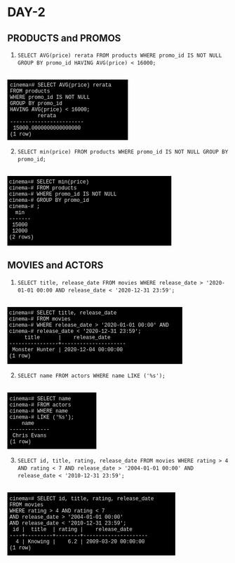 # DAY-2

## PRODUCTS and PROMOS
1. `SELECT AVG(price) rerata FROM products WHERE promo_id IS NOT NULL GROUP BY promo_id HAVING AVG(price) < 16000;`
<br />
<img src="1.png" />

2. `SELECT min(price) FROM products WHERE promo_id IS NOT NULL GROUP BY promo_id;`
<br />
<img src="2.png" />

## MOVIES and ACTORS
1. `SELECT title, release_date FROM movies WHERE release_date > '2020-01-01 00:00 AND release_date < '2020-12-31 23:59';`
<br />
<img src="3.png" />

2. `SELECT name FROM actors WHERE name LIKE ('%s');`
<br />
<img src="4.png" />

3. `SELECT id, title, rating, release_date FROM movies WHERE rating > 4 AND rating < 7 AND release_date > '2004-01-01 00:00' AND release_date < '2010-12-31 23:59';`
<br />
<img src="5.png" />
